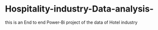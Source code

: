 # Hospitality-industry-Data-analysis-
this is an End to end Power-Bi project of the data of Hotel industry 

